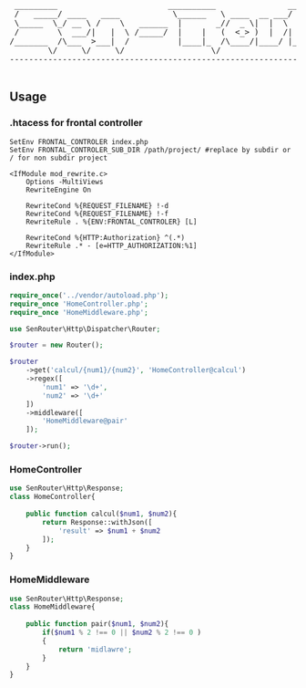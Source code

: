 <pre>
    
 _________                       __________               __                
 /   _____/ ____   ____           \______   \ ____  __ ___/  |_  ___________ 
 \_____  \_/ __ \ /    \   ______  |       _//  _ \|  |  \   __\/ __ \_  __ \
 /        \  ___/|   |  \ /_____/  |    |   (  <_> )  |  /|  | \  ___/|  | \/
/_______  /\___  >___|  /          |____|_  /\____/|____/ |__|  \___  >__|   
        \/     \/     \/                  \/                        \/    
------------------------------------------------------------------------------ 

</pre>
## Usage

### .htacess for frontal controller
``` .htaccess
SetEnv FRONTAL_CONTROLER index.php
SetEnv FRONTAL_CONTROLER_SUB_DIR /path/project/ #replace by subdir or / for non subdir project

<IfModule mod_rewrite.c>
    Options -MultiViews
    RewriteEngine On

    RewriteCond %{REQUEST_FILENAME} !-d
    RewriteCond %{REQUEST_FILENAME} !-f
    RewriteRule . %{ENV:FRONTAL_CONTROLER} [L]

    RewriteCond %{HTTP:Authorization} ^(.*)
    RewriteRule .* - [e=HTTP_AUTHORIZATION:%1]
</IfModule>
```


### index.php

```php
require_once('../vendor/autoload.php');
require_once 'HomeController.php';
require_once 'HomeMiddleware.php';

use SenRouter\Http\Dispatcher\Router;

$router = new Router();

$router
    ->get('calcul/{num1}/{num2}', 'HomeController@calcul')
    ->regex([
        'num1' => '\d+',
        'num2' => '\d+'
    ])
    ->middleware([
        'HomeMiddleware@pair'
    ]);

$router->run();

```

### HomeController

```php
use SenRouter\Http\Response;
class HomeController{
    
    public function calcul($num1, $num2){
        return Response::withJson([
            'result' => $num1 + $num2
        ]);
    }
}

```

### HomeMiddleware

```php
use SenRouter\Http\Response;
class HomeMiddleware{
    
    public function pair($num1, $num2){
        if($num1 % 2 !== 0 || $num2 % 2 !== 0 )
        {
            return 'midlawre';
        }
    }
}

```

